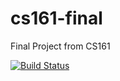 cs161-final
===========

Final Project from CS161

[![Build Status](https://travis-ci.org/nathansoz/cs161-final.svg)](https://travis-ci.org/nathansoz/cs161-final)
